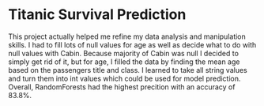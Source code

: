 # Titanic Survival Prediction

This project actually helped me refine my data analysis and manipulation skills.
I had to fill lots of null values for age as well as decide what to do with null values with Cabin. 
Because majority of Cabin was null I decided to simply get rid of it, but for age, I filled the data
by finding the mean age based on the passengers title and class. I learned to take all string values and turn
them into int values which could be used for model prediction. Overall, RandomForests had the highest precition
with an accuracy of 83.8%.
